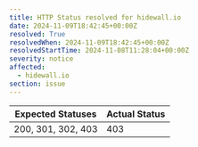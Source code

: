 ```yaml
---
title: HTTP Status resolved for hidewall.io
date: 2024-11-09T18:42:45+00:00Z
resolved: True
resolvedWhen: 2024-11-09T18:42:45+00:00Z
resolvedStartTime: 2024-11-08T11:28:04+00:00Z
severity: notice
affected:
  - hidewall.io
section: issue
---
```


| Expected Statuses | Actual Status  |
|-------------------|----------------|
| 200, 301, 302, 403 | 403 |
